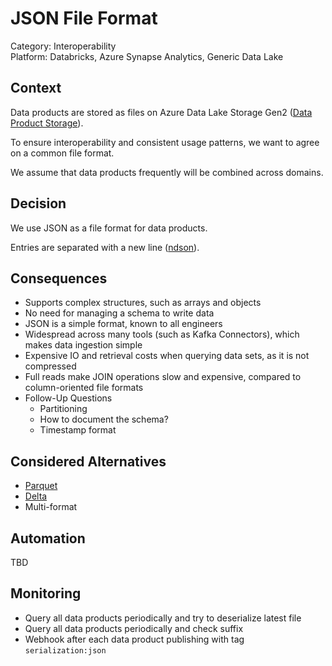# JSON File Format

Category: Interoperability  
Platform: Databricks, Azure Synapse Analytics, Generic Data Lake  

## Context

Data products are stored as files on Azure Data Lake Storage Gen2 ([Data Product Storage](../../../architecture-decisions/data-platform/azure-adls-as-storage-for-data-products.md)).

To ensure interoperability and consistent usage patterns, we want to agree on a common file format.

We assume that data products frequently will be combined across domains.

## Decision

We use JSON as a file format for data products.

Entries are separated with a new line ([ndson](http://ndjson.org)).

## Consequences

- Supports complex structures, such as arrays and objects
- No need for managing a schema to write data
- JSON is a simple format, known to all engineers
- Widespread across many tools (such as Kafka Connectors), which makes data ingestion simple
- Expensive IO and retrieval costs when querying data sets, as it is not compressed
- Full reads make JOIN operations slow and expensive, compared to column-oriented file formats
- Follow-Up Questions
  - Partitioning
  - How to document the schema?
  - Timestamp format


## Considered Alternatives

- [Parquet](parquet-file-format.md)
- [Delta](delta-file-format.md)
- Multi-format

## Automation

TBD

##  Monitoring

- Query all data products periodically and try to deserialize latest file
- Query all data products periodically and check suffix
- Webhook after each data product publishing with tag `serialization:json`
